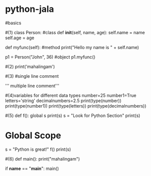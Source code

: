 # python-jala

#basics

#(1)
class Person:                                   #class
   def __init__(self, name, age):
     self.name = name
     self.age = age

   def myfunc(self):                            #method
     print("Hello my name is " + self.name)

 p1 = Person("John", 36)                        #object
 p1.myfunc()

#(2)
print('mahalingam') 

#(3)
#single line comment

   ''' multiple
    line
    comment'''
    
#(4)variables for different data types
number=25
number1=True
letters='string'
decimalnumbers=2.5
print(type(number))
print(type(number1))
print(type(letters))
print(type(decimalnumbers))

#(5)
def f():
   global s
   print(s)
   s = "Look for  Python Section"
   print(s)


# Global Scope
s = "Python is great!"
f()
print(s)

#(6)
def main():
    print("mahalingam")

if __name__ == "__main__":
    main()
